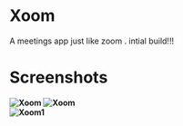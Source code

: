 # Xoom
A meetings app just like zoom . intial build!!!


# <b>Screenshots <b>
![Xoom](https://telegra.ph/file/7ea2f903714097299cf9f.png)
![Xoom](https://telegra.ph/file/fc7c745aa3ad6a38410a3.png)  
![Xoom1](https://telegra.ph/file/0e6017a46f396f9059f88.png)
  

